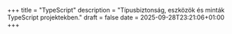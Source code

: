 +++
title = "TypeScript"
description = "Típusbiztonság, eszközök és minták TypeScript projektekben."
draft = false
date = 2025-09-28T23:21:06+01:00
+++